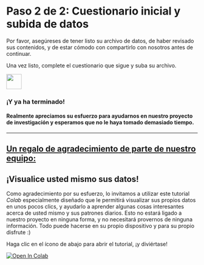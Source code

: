 # Paso 2 de 2: Cuestionario inicial y subida de datos

Por favor, asegúreses de tener listo su archivo de datos, de haber revisado sus contenidos, y de estar cómodo con compartirlo con nosotros antes de continuar.

Una vez listo, complete el cuestionario que sigue y suba su archivo.

<a href="https://forms.gle/pnxMhMZ9pinqr7349" target="_blank"><img src="https://www.google.com/images/about/forms-icon.svg" height="40" width="40"></a>

### ¡Y ya ha terminado!
#### Realmente apreciamos su esfuerzo para ayudarnos en nuestro proyecto de investigación y esperamos que no le haya tomado demasiado tiempo.

<hr>

## <u>Un **regalo de agradecimiento** de parte de nuestro equipo:</u>

##  ¡Visualice usted mismo sus datos!

Como agradecimiento por su esfuerzo, lo invitamos a utilizar este tutorial *Colab* especialmente diseñado que le permitirá visualizar sus propios datos en unos pocos clics, y ayudarlo a aprender algunas cosas interesantes acerca de usted mismo y sus patrones diarios. Esto no estará ligado a nuestro proyecto en ninguna forma, y no necesitará provernos de ninguna información. Todo puede hacerse en su propio dispositivo y para su propio disfrute :)

Haga clic en el ícono de abajo para abrir el tutorial, ¡y diviértase!

[![Open In Colab](https://colab.research.google.com/assets/colab-badge.svg)](https://colab.research.google.com/github/invisilico/Tutorial-Notebooks/blob/main/DataVizTool.ipynb)
